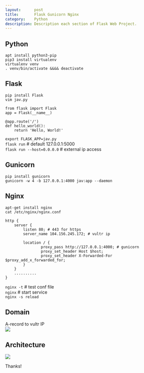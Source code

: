 ```yaml
---
layout:      post
title:       Flask Gunicorn Nginx
category:    Python
description: Description each section of Flask Web Project.
---
```


## Python  ##
`apt install python3-pip`  
`pip3 install virtualenv`  
`virtualenv venv`  
`. venv/bin/activate &&&& deactivate`  



## Flask  ##
`pip install Flask`  
`vim jav.py`  
```
from flask import Flask
app = Flask(__name__)

@app.route('/')
def hello_world():
    return 'Hello, World!'
```
`export FLASK_APP=jav.py`  
`flask run` # default 127.0.0.1:5000  
`flask run --host=0.0.0.0` # external ip access  


## Gunicorn  ##
`pip install gunicorn`  
`gunicorn -w 4 -b 127.0.0.1:4000 jav:app --daemon`  


## Nginx  ##
`apt-get install nginx`  
`cat /etc/nginx/nginx.conf`  
```
http {
    server {
        listen 80; # 443 for https
        server_name 104.156.245.172; # vultr ip

        location / {
                proxy_pass http://127.0.0.1:4000; # gunicorn 
                proxy_set_header Host $host;
                proxy_set_header X-Forwarded-For $proxy_add_x_forwarded_for;
        }
    }
    ..........
}
```
`nginx -t` # test conf file  
`nginx` # start service  
`nginx -s reload`  

## Domain  ##
A-record to vultr IP  
[![]({{site.baseurl}}/assets/img/webstack/A-record.png)]({{site.baseurl}}/assets/img/webstack/A-record.png)  

## Architecture  ##
[![]({{site.baseurl}}/assets/img/webstack/webstack.png)]({{site.baseurl}}/assets/img/webstack/webstack.png)  

Thanks!  